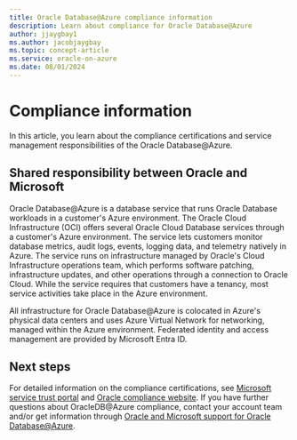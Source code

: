 ```yaml
---
title: Oracle Database@Azure compliance information
description: Learn about compliance for Oracle Database@Azure
author: jjaygbay1
ms.author: jacobjaygbay
ms.topic: concept-article
ms.service: oracle-on-azure
ms.date: 08/01/2024
---
```


#  Compliance information

In this article, you learn about the compliance certifications and service management responsibilities of the Oracle Database@Azure.

## Shared responsibility between Oracle and Microsoft

 Oracle Database@Azure is a  database service that runs Oracle Database workloads in a customer's Azure environment. The Oracle Cloud Infrastructure (OCI) offers several Oracle Cloud Database services through a customer's Azure environment. The service lets customers  monitor database metrics, audit logs, events, logging data, and telemetry natively in Azure. The service runs on infrastructure managed by Oracle's Cloud Infrastructure operations team, which performs software patching, infrastructure updates, and other operations through a connection to Oracle Cloud. While the service requires that customers have a  tenancy, most service activities take place in the Azure environment.

All infrastructure for  Oracle Database@Azure is colocated in Azure's physical data centers and uses Azure Virtual Network for networking, managed within the Azure environment. Federated identity and access management are provided by Microsoft Entra ID.

## Next steps

For detailed information on the compliance certifications, see [Microsoft service trust portal](https://servicetrust.microsoft.com/) and [Oracle compliance website](https://www.oracle.com/corporate/cloud-compliance/). If you have further questions about OracleDB@Azure compliance, contact your account team and/or get information through [Oracle and Microsoft support for Oracle Database@Azure](oracle-database-support.md).






